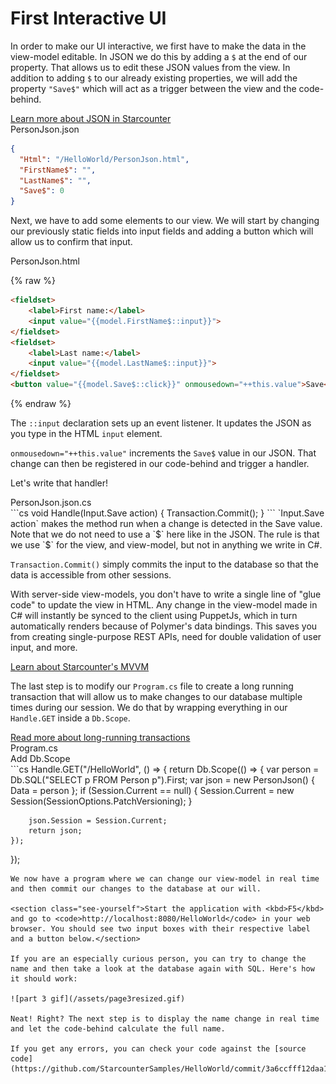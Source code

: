 # First Interactive UI

In order to make our UI interactive, we first have to make the data in the view-model editable. In JSON we do this by adding a `$` at the end of our property. That allows us to edit these JSON values from the view. In addition to adding `$` to our already existing properties, we will add the property `"Save$"` which will act as a trigger between the view and the code-behind.

<aside class="read-more">
    <a href="/guides/typed-json/json-by-example">Learn more about JSON in Starcounter</a>
</aside>

<div class="code-name">PersonJson.json</div>

```json
{
  "Html": "/HelloWorld/PersonJson.html",
  "FirstName$": "",
  "LastName$": "",
  "Save$": 0
}
```

Next, we have to add some elements to our view. We will start by changing our previously static fields into input fields and adding a button which will allow us to confirm that input.

<div class="code-name">PersonJson.html</div>

{% raw %}
```html
<fieldset>
    <label>First name:</label>
    <input value="{{model.FirstName$::input}}">
</fieldset>
<fieldset>
    <label>Last name:</label>
    <input value="{{model.LastName$::input}}">
</fieldset>
<button value="{{model.Save$::click}}" onmousedown="++this.value">Save</button>
```
{% endraw %}

The `::input` declaration sets up an event listener. It updates the JSON as you type in the HTML `input` element.

`onmousedown="++this.value"` increments the `Save$` value in our JSON. That change can then be registered in our code-behind and trigger a handler.

Let's write that handler!

<div class="code-name">PersonJson.json.cs</div>
```cs
void Handle(Input.Save action)
{
    Transaction.Commit();
}
```
`Input.Save action` makes the method run when a change is detected in the Save value. Note that we do not need to use a `$` here like in the JSON. The rule is that we use `$` for the view, and view-model, but not in anything we write in C#.

`Transaction.Commit()` simply commits the input to the database so that the data is accessible from other sessions.

With server-side view-models, you don't have to write a single line of "glue code" to update the view in HTML. Any change in the view-model made in C# will instantly be synced to the client using PuppetJs, which in turn automatically renders because of Polymer's data bindings. This saves you from creating single-purpose REST APIs, need for double validation of user input, and more.

<aside class="read-more">
    <a href="/guides/puppet-web-apps/starcounter-mvvm">Learn about Starcounter's MVVM</a>
</aside>

The last step is to modify our `Program.cs` file to create a long running transaction that will allow us to make changes to our database multiple times during our session. We do that by wrapping everything in our `Handle.GET` inside a `Db.Scope`.

<aside class="read-more">
    <a href="/guides/transactions/long-running-transactions">Read more about long-running transactions</a>
</aside>

<div class="code-name">Program.cs</div><div class="code-name code-title">Add Db.Scope</div>
```cs
Handle.GET("/HelloWorld", () =>
{
    return Db.Scope(() =>
    {
        var person = Db.SQL<Person>("SELECT p FROM Person p").First;
        var json = new PersonJson()
        {
            Data = person
        };
        if (Session.Current == null)
        {
            Session.Current = new Session(SessionOptions.PatchVersioning);
        }

        json.Session = Session.Current;
        return json;
    });
});
```
We now have a program where we can change our view-model in real time and then commit our changes to the database at our will.

<section class="see-yourself">Start the application with <kbd>F5</kbd> and go to <code>http://localhost:8080/HelloWorld</code> in your web browser. You should see two input boxes with their respective label and a button below.</section>

If you are an especially curious person, you can try to change the name and then take a look at the database again with SQL. Here's how it should work:

![part 3 gif](/assets/page3resized.gif)

Neat! Right? The next step is to display the name change in real time and let the code-behind calculate the full name.

If you get any errors, you can check your code against the [source code](https://github.com/StarcounterSamples/HelloWorld/commit/3a6ccfff12daa109a1afad335565493a8fd2fc9a).
